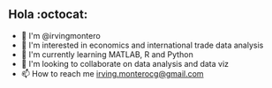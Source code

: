 ## Hola :octocat:
- 👋 I'm @irvingmontero
- 👀 I'm interested in economics and international trade data analysis 
- 🌱 I'm currently learning MATLAB, R and Python
- 💞️ I'm looking to collaborate on data analysis and data viz
- 📫 How to reach me irving.monterocg@gmail.com

<!---
irvingmontero/irvingmontero is a ✨ special ✨ repository because its `README.md` (this file) appears on your GitHub profile.
You can click the Preview link to take a look at your changes.
--->
